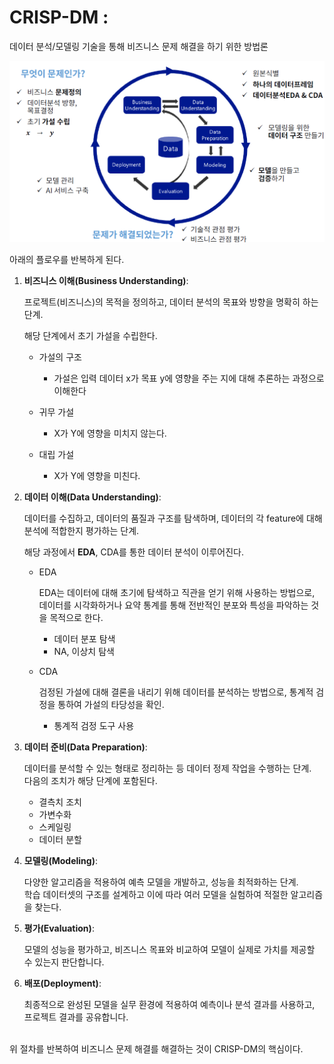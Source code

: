 # CRISP-DM : 

데이터 분석/모델링 기술을 통해 비즈니스 문제 해결을 하기 위한 방법론

![img](imgs\CRISP-DM.png)

아래의 플로우를 반복하게 된다.

1. **비즈니스 이해(Business Understanding)**:
   
    프로젝트(비즈니스)의 목적을 정의하고, 데이터 분석의 목표와 방향을 명확히 하는 단계. 
    
    해당 단계에서 초기 가설을 수립한다.
   - 가설의 구조
     - 가설은 입력 데이터 x가 목표 y에 영향을 주는 지에 대해 추론하는 과정으로 이해한다


    - 귀무 가설
      - X가 Y에 영향을 미치지 않는다.
    - 대립 가설
      - X가 Y에 영향을 미친다.

2. **데이터 이해(Data Understanding)**: 
   
   데이터를 수집하고, 데이터의 품질과 구조를 탐색하며, 데이터의 각 feature에 대해 분석에 적합한지 평가하는 단계.

   해당 과정에서 **EDA**, CDA를 통한 데이터 분석이 이루어진다.

   - EDA
      
      EDA는 데이터에 대해 초기에 탐색하고 직관을 얻기 위해 사용하는 방법으로, 데이터를 시각화하거나 요약 통계를 통해 전반적인 분포와 특성을 파악하는 것을 목적으로 한다.
     - 데이터 분포 탐색
     - NA, 이상치 탐색
   - CDA
  
      검정된 가설에 대해 결론을 내리기 위해 데이터를 분석하는 방법으로, 통계적 검정을 통하여 가설의 타당성을 확인.
     - 통계적 검정 도구 사용

3. **데이터 준비(Data Preparation)**: 
   
   데이터를 분석할 수 있는 형태로 정리하는 등 데이터 정제 작업을 수행하는 단계. <br> 
   다음의 조치가 해당 단계에 포함된다.

   - 결측치 조치
   - 가변수화
   - 스케일링
   - 데이터 분할

4. **모델링(Modeling)**:
   
   다양한 알고리즘을 적용하여 예측 모델을 개발하고, 성능을 최적화하는 단계. <br> 학습 데이터셋의 구조를 설계하고 이에 따라 여러 모델을 실험하여 적절한 알고리즘을 찾는다.

5. **평가(Evaluation)**:
   
   모델의 성능을 평가하고, 비즈니스 목표와 비교하여 모델이 실제로 가치를 제공할 수 있는지 판단합니다.

6. **배포(Deployment)**: 
   
   최종적으로 완성된 모델을 실무 환경에 적용하여 예측이나 분석 결과를 사용하고, 프로젝트 결과를 공유합니다.

<br>
위 절차를 반복하여 비즈니스 문제 해결를 해결하는 것이 CRISP-DM의 핵심이다.